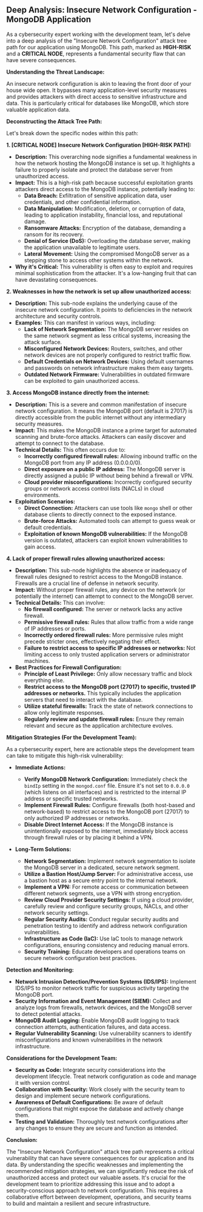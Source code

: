 ## Deep Analysis: Insecure Network Configuration - MongoDB Application

As a cybersecurity expert working with the development team, let's delve into a deep analysis of the "Insecure Network Configuration" attack tree path for our application using MongoDB. This path, marked as **HIGH-RISK** and a **CRITICAL NODE**, represents a fundamental security flaw that can have severe consequences.

**Understanding the Threat Landscape:**

An insecure network configuration is akin to leaving the front door of your house wide open. It bypasses many application-level security measures and provides attackers with direct access to sensitive infrastructure and data. This is particularly critical for databases like MongoDB, which store valuable application data.

**Deconstructing the Attack Tree Path:**

Let's break down the specific nodes within this path:

**1. [CRITICAL NODE] Insecure Network Configuration [HIGH-RISK PATH]:**

* **Description:** This overarching node signifies a fundamental weakness in how the network hosting the MongoDB instance is set up. It highlights a failure to properly isolate and protect the database server from unauthorized access.
* **Impact:**  This is a high-risk path because successful exploitation grants attackers direct access to the MongoDB instance, potentially leading to:
    * **Data Breach:** Exfiltration of sensitive application data, user credentials, and other confidential information.
    * **Data Manipulation:**  Modification, deletion, or corruption of data, leading to application instability, financial loss, and reputational damage.
    * **Ransomware Attacks:**  Encryption of the database, demanding a ransom for its recovery.
    * **Denial of Service (DoS):**  Overloading the database server, making the application unavailable to legitimate users.
    * **Lateral Movement:**  Using the compromised MongoDB server as a stepping stone to access other systems within the network.
* **Why it's Critical:** This vulnerability is often easy to exploit and requires minimal sophistication from the attacker. It's a low-hanging fruit that can have devastating consequences.

**2. Weaknesses in how the network is set up allow unauthorized access:**

* **Description:** This sub-node explains the underlying cause of the insecure network configuration. It points to deficiencies in the network architecture and security controls.
* **Examples:** This can manifest in various ways, including:
    * **Lack of Network Segmentation:** The MongoDB server resides on the same network segment as less critical systems, increasing the attack surface.
    * **Misconfigured Network Devices:** Routers, switches, and other network devices are not properly configured to restrict traffic flow.
    * **Default Credentials on Network Devices:** Using default usernames and passwords on network infrastructure makes them easy targets.
    * **Outdated Network Firmware:**  Vulnerabilities in outdated firmware can be exploited to gain unauthorized access.

**3. Access MongoDB instance directly from the internet:**

* **Description:** This is a severe and common manifestation of insecure network configuration. It means the MongoDB port (default is 27017) is directly accessible from the public internet without any intermediary security measures.
* **Impact:** This makes the MongoDB instance a prime target for automated scanning and brute-force attacks. Attackers can easily discover and attempt to connect to the database.
* **Technical Details:**  This often occurs due to:
    * **Incorrectly configured firewall rules:**  Allowing inbound traffic on the MongoDB port from any IP address (0.0.0.0/0).
    * **Direct exposure on a public IP address:** The MongoDB server is directly assigned a public IP without being behind a firewall or VPN.
    * **Cloud provider misconfigurations:**  Incorrectly configured security groups or network access control lists (NACLs) in cloud environments.
* **Exploitation Scenarios:**
    * **Direct Connection:** Attackers can use tools like `mongo` shell or other database clients to directly connect to the exposed instance.
    * **Brute-force Attacks:** Automated tools can attempt to guess weak or default credentials.
    * **Exploitation of known MongoDB vulnerabilities:** If the MongoDB version is outdated, attackers can exploit known vulnerabilities to gain access.

**4. Lack of proper firewall rules allowing unauthorized access:**

* **Description:** This sub-node highlights the absence or inadequacy of firewall rules designed to restrict access to the MongoDB instance. Firewalls are a crucial line of defense in network security.
* **Impact:** Without proper firewall rules, any device on the network (or potentially the internet) can attempt to connect to the MongoDB server.
* **Technical Details:** This can involve:
    * **No firewall configured:**  The server or network lacks any active firewall.
    * **Permissive firewall rules:**  Rules that allow traffic from a wide range of IP addresses or ports.
    * **Incorrectly ordered firewall rules:**  More permissive rules might precede stricter ones, effectively negating their effect.
    * **Failure to restrict access to specific IP addresses or networks:**  Not limiting access to only trusted application servers or administrator machines.
* **Best Practices for Firewall Configuration:**
    * **Principle of Least Privilege:** Only allow necessary traffic and block everything else.
    * **Restrict access to the MongoDB port (27017) to specific, trusted IP addresses or networks.** This typically includes the application servers that need to interact with the database.
    * **Utilize stateful firewalls:**  Track the state of network connections to allow only legitimate responses.
    * **Regularly review and update firewall rules:** Ensure they remain relevant and secure as the application architecture evolves.

**Mitigation Strategies (For the Development Team):**

As a cybersecurity expert, here are actionable steps the development team can take to mitigate this high-risk vulnerability:

* **Immediate Actions:**
    * **Verify MongoDB Network Configuration:**  Immediately check the `bindIp` setting in the `mongod.conf` file. Ensure it's not set to `0.0.0.0` (which listens on all interfaces) and is restricted to the internal IP address or specific trusted networks.
    * **Implement Firewall Rules:**  Configure firewalls (both host-based and network-based) to restrict access to the MongoDB port (27017) to only authorized IP addresses or networks.
    * **Disable Direct Internet Access:** If the MongoDB instance is unintentionally exposed to the internet, immediately block access through firewall rules or by placing it behind a VPN.

* **Long-Term Solutions:**
    * **Network Segmentation:** Implement network segmentation to isolate the MongoDB server in a dedicated, secure network segment.
    * **Utilize a Bastion Host/Jump Server:** For administrative access, use a bastion host as a secure entry point to the internal network.
    * **Implement a VPN:** For remote access or communication between different network segments, use a VPN with strong encryption.
    * **Review Cloud Provider Security Settings:**  If using a cloud provider, carefully review and configure security groups, NACLs, and other network security settings.
    * **Regular Security Audits:** Conduct regular security audits and penetration testing to identify and address network configuration vulnerabilities.
    * **Infrastructure as Code (IaC):**  Use IaC tools to manage network configurations, ensuring consistency and reducing manual errors.
    * **Security Training:** Educate developers and operations teams on secure network configuration best practices.

**Detection and Monitoring:**

* **Network Intrusion Detection/Prevention Systems (IDS/IPS):** Implement IDS/IPS to monitor network traffic for suspicious activity targeting the MongoDB port.
* **Security Information and Event Management (SIEM):**  Collect and analyze logs from firewalls, network devices, and the MongoDB server to detect potential attacks.
* **MongoDB Audit Logging:** Enable MongoDB audit logging to track connection attempts, authentication failures, and data access.
* **Regular Vulnerability Scanning:** Use vulnerability scanners to identify misconfigurations and known vulnerabilities in the network infrastructure.

**Considerations for the Development Team:**

* **Security as Code:** Integrate security considerations into the development lifecycle. Treat network configuration as code and manage it with version control.
* **Collaboration with Security:**  Work closely with the security team to design and implement secure network configurations.
* **Awareness of Default Configurations:** Be aware of default configurations that might expose the database and actively change them.
* **Testing and Validation:**  Thoroughly test network configurations after any changes to ensure they are secure and function as intended.

**Conclusion:**

The "Insecure Network Configuration" attack tree path represents a critical vulnerability that can have severe consequences for our application and its data. By understanding the specific weaknesses and implementing the recommended mitigation strategies, we can significantly reduce the risk of unauthorized access and protect our valuable assets. It's crucial for the development team to prioritize addressing this issue and to adopt a security-conscious approach to network configuration. This requires a collaborative effort between development, operations, and security teams to build and maintain a resilient and secure infrastructure.
